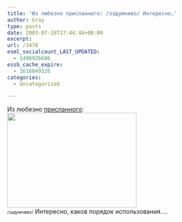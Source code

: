```yaml
---
title: 'Из любезно присланного: /задумчиво/ Интересно,'
author: Gray
type: posts
date: 2003-07-16T17:44:44+00:00
excerpt:
url: /3478
esml_socialcount_LAST_UPDATED:
  - 1496926686
essb_cache_expire:
  - 1616049326
categories:
  - Uncategorized

---
```








Из любезно <a href="http://redeyes.ru/forum/viewtopic.php?p=4874#4874" target="_blank">присланного</a>:  
<img src="https://i0.wp.com/www.searchengines.ru/blog/images/anti1.jpg?resize=300%2C221" width="300" height="221" alt="" border="0" data-recalc-dims="1" />  
<font size="1">/задумчиво/</font> Интересно, каков порядок использования&#8230;.